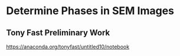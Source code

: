 # Determine Phases in SEM Images

## Tony Fast Preliminary Work

https://anaconda.org/tonyfast/untitled10/notebook
